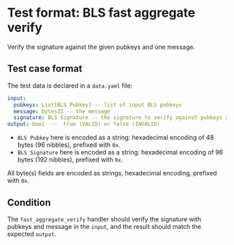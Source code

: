 # Test format: BLS fast aggregate verify

Verify the signature against the given pubkeys and one message.

## Test case format

The test data is declared in a `data.yaml` file:

```yaml
input:
  pubkeys: List[BLS Pubkey] -- list of input BLS pubkeys
  message: bytes32 -- the message
  signature: BLS Signature -- the signature to verify against pubkeys and message
output: bool  --  true (VALID) or false (INVALID)
```

- `BLS Pubkey` here is encoded as a string: hexadecimal encoding of 48 bytes (96
  nibbles), prefixed with `0x`.
- `BLS Signature` here is encoded as a string: hexadecimal encoding of 96 bytes
  (192 nibbles), prefixed with `0x`.

All byte(s) fields are encoded as strings, hexadecimal encoding, prefixed with
`0x`.

## Condition

The `fast_aggregate_verify` handler should verify the signature with pubkeys and
message in the `input`, and the result should match the expected `output`.
